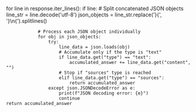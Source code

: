 for line in response.iter_lines():
            if line:
                # Split concatenated JSON objects
                line_str = line.decode('utf-8')
                json_objects = line_str.replace('}{', '}\n{').splitlines()

                # Process each JSON object individually
                for obj in json_objects:
                    try:
                        line_data = json.loads(obj)
                        # Accumulate only if the type is "text"
                        if line_data.get("type") == "text":
                            accumulated_answer += line_data.get("content", "")
                        # Stop if "sources" type is reached
                        elif line_data.get("type") == "sources":
                            return accumulated_answer
                    except json.JSONDecodeError as e:
                        print(f"JSON decoding error: {e}")
                        continue
    return accumulated_answer

